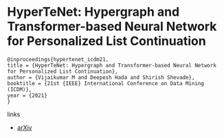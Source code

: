 # HyperTeNet: Hypergraph and Transformer-based Neural Network for Personalized List Continuation

```
@inproceedings{hypertenet_icdm21,
title = {HyperTeNet: Hypergraph and Transformer-based Neural Network for Personalized List Continuation},
author = {Vijaikumar M and Deepesh Hada and Shirish Shevade},
booktitle = {21st {IEEE} International Conference on Data Mining (ICDM)},
year = {2021}
}
```

links
- [arXiv](https://arxiv.org/abs/2110.01467)
